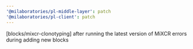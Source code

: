 ```yaml
---
'@milaboratories/pl-middle-layer': patch
'@milaboratories/pl-client': patch
---
```


[blocks/mixcr-clonotyping] after running the latest version of MiXCR errors during adding new blocks
